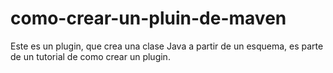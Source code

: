 # como-crear-un-pluin-de-maven
Este es un plugin, que crea una clase Java  a partir de un esquema, es parte de un tutorial de como crear un plugin.
